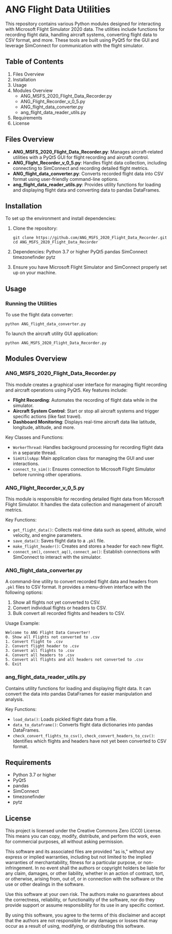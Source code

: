 
# ANG Flight Data Utilities

This repository contains various Python modules designed for interacting with Microsoft Flight Simulator 2020 data. The utilities include functions for recording flight data, handling aircraft systems, converting flight data to CSV format, and more. These tools are built using PyQt5 for the GUI and leverage SimConnect for communication with the flight simulator.

## Table of Contents

1. Files Overview
2. Installation
3. Usage
4. Modules Overview
   - ANG_MSFS_2020_Flight_Data_Recorder.py
   - ANG_Flight_Recorder_v_0_5.py
   - ANG_flight_data_converter.py
   - ang_flight_data_reader_utils.py
5. Requirements
6. License

## Files Overview

- **ANG_MSFS_2020_Flight_Data_Recorder.py**: Manages aircraft-related utilities with a PyQt5 GUI for flight recording and aircraft control.
- **ANG_Flight_Recorder_v_0_5.py**: Handles flight data collection, including connecting to SimConnect and recording detailed flight metrics.
- **ANG_flight_data_converter.py**: Converts recorded flight data into CSV format using user-friendly command-line options.
- **ang_flight_data_reader_utils.py**: Provides utility functions for loading and displaying flight data and converting data to pandas DataFrames.

## Installation

To set up the environment and install dependencies:

1. Clone the repository:
   ```
   git clone https://github.com/ANG_MSFS_2020_Flight_Data_Recorder.git
   cd ANG_MSFS_2020_Flight_Data_Recorder
   ```

2. Dependencies:
   Python 3.7 or higher
   PyQt5
   pandas
   SimConnect
   timezonefinder
   pytz

3. Ensure you have Microsoft Flight Simulator and SimConnect properly set up on your machine.

## Usage

### Running the Utilities

To use the flight data converter:
```
python ANG_flight_data_converter.py
```

To launch the aircraft utility GUI application:
```
python ANG_MSFS_2020_Flight_Data_Recorder.py
```

## Modules Overview

### ANG_MSFS_2020_Flight_Data_Recorder.py

This module creates a graphical user interface for managing flight recording and aircraft operations using PyQt5. Key features include:

- **Flight Recording**: Automates the recording of flight data while in the simulator.
- **Aircraft System Control**: Start or stop all aircraft systems and trigger specific actions (like fast travel).
- **Dashboard Monitoring**: Displays real-time aircraft data like latitude, longitude, altitude, and more.

Key Classes and Functions:
- `WorkerThread`: Handles background processing for recording flight data in a separate thread.
- `SimUtilsApp`: Main application class for managing the GUI and user interactions.
- `connect_to_sim()`: Ensures connection to Microsoft Flight Simulator before running other operations.

### ANG_Flight_Recorder_v_0_5.py

This module is responsible for recording detailed flight data from Microsoft Flight Simulator. It handles the data collection and management of aircraft metrics.

Key Functions:
- `get_flight_data()`: Collects real-time data such as speed, altitude, wind velocity, and engine parameters.
- `save_data()`: Saves flight data to a `.pkl` file.
- `make_flight_header()`: Creates and stores a header for each new flight.
- `connect_sm()`, `connect_aq()`, `connect_ae()`: Establish connections with SimConnect to interact with the simulator.

### ANG_flight_data_converter.py

A command-line utility to convert recorded flight data and headers from `.pkl` files to CSV format. It provides a menu-driven interface with the following options:

1. Show all flights not yet converted to CSV.
2. Convert individual flights or headers to CSV.
3. Bulk convert all recorded flights and headers to CSV.

Usage Example:
```
Welcome to ANG Flight Data Converter!
0. Show all Flights not converted to .csv
1. Convert flight to .csv
2. Convert flight header to .csv
3. Convert all flights to .csv
4. Convert all headers to .csv
5. Convert all flights and all headers not converted to .csv
6. Exit
```

### ang_flight_data_reader_utils.py

Contains utility functions for loading and displaying flight data. It can convert the data into pandas DataFrames for easier manipulation and analysis.

Key Functions:
- `load_data()`: Loads pickled flight data from a file.
- `data_to_dataframe()`: Converts flight data dictionaries into pandas DataFrames.
- `check_convert_flights_to_csv()`, `check_convert_headers_to_csv()`: Identifies which flights and headers have not yet been converted to CSV format.

## Requirements

- Python 3.7 or higher
- PyQt5
- pandas
- SimConnect
- timezonefinder
- pytz

## License

This project is licensed under the Creative Commons Zero (CC0) License. This means you can copy, modify, distribute, and perform the work, even for commercial purposes, all without asking permission.

This software and its associated files are provided "as is," without any express or implied warranties, including but not limited to the implied warranties of merchantability, fitness for a particular purpose, or non-infringement. In no event shall the authors or copyright holders be liable for any claim, damages, or other liability, whether in an action of contract, tort, or otherwise, arising from, out of, or in connection with the software or the use or other dealings in the software.

Use this software at your own risk. The authors make no guarantees about the correctness, reliability, or functionality of the software, nor do they provide support or assume responsibility for its use in any specific context.

By using this software, you agree to the terms of this disclaimer and accept that the authors are not responsible for any damages or losses that may occur as a result of using, modifying, or distributing this software.
